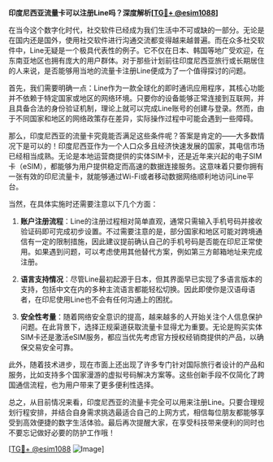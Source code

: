**印度尼西亚流量卡可以注册Line吗？深度解析[[TG💪+ @esim1088](https://t.me/s/esim1088)]**

在当今这个数字化时代，社交软件已经成为我们生活中不可或缺的一部分。无论是在国内还是国外，使用社交软件进行沟通交流都变得越来越普遍。而在众多社交软件中，Line无疑是一个极具代表性的例子。它不仅在日本、韩国等地广受欢迎，在东南亚地区也拥有庞大的用户群体。对于那些计划前往印度尼西亚旅行或长期居住的人来说，是否能够用当地的流量卡注册Line便成为了一个值得探讨的问题。

首先，我们需要明确一点：Line作为一款全球化的即时通讯应用程序，其核心功能并不依赖于特定国家或地区的网络环境。只要你的设备能够正常连接到互联网，并且具备合法的身份验证机制，理论上就可以完成Line账号的创建与登录。然而，由于不同国家和地区的网络政策存在差异，实际操作过程中可能会遇到一些障碍。

那么，印度尼西亚的流量卡究竟能否满足这些条件呢？答案是肯定的——大多数情况下是可以的！印度尼西亚作为一个人口众多且经济快速发展的国家，其电信市场已经相当成熟。无论是本地运营商提供的实体SIM卡，还是近年来兴起的电子SIM卡（eSIM），都能够为用户提供稳定而高速的数据连接服务。这意味着只要你拥有一张有效的印尼流量卡，就能够通过Wi-Fi或者移动数据网络顺利地访问Line平台。

当然，在具体实施时还需要注意以下几个方面：

1. **账户注册流程**：Line的注册过程相对简单直观，通常只需输入手机号码并接收验证码即可完成初步设置。不过需要注意的是，部分国家和地区可能对跨境通信有一定的限制措施，因此建议提前确认自己的手机号码是否能在印尼正常使用。如果遇到问题，可以考虑使用其他替代方案，例如第三方邮箱地址来完成注册。

2. **语言支持情况**：尽管Line最初起源于日本，但其界面早已实现了多语言版本的支持，包括中文在内的多种主流语言都能轻松切换。因此即使你是汉语母语者，在印尼使用Line也不会有任何沟通上的困扰。

3. **安全性考量**：随着网络安全意识的提高，越来越多的人开始关注个人信息保护问题。在此背景下，选择正规渠道获取流量卡显得尤为重要。无论是购买实体SIM卡还是激活eSIM服务，都应当优先考虑官方授权经销商提供的产品，以确保交易安全可靠。

此外，随着技术进步，现在市面上还出现了许多专门针对国际旅行者设计的产品和服务，比如支持多个国家漫游的虚拟号码解决方案等。这些创新手段不仅简化了跨国通信流程，也为用户带来了更多便利性选择。

总之，从目前情况来看，印度尼西亚的流量卡完全可以用来注册Line。只要合理规划行程安排，并结合自身需求挑选最适合自己的上网方式，相信每位朋友都能够享受到高效便捷的数字生活体验。最后再次提醒大家，在享受科技带来便利的同时也不要忘记做好必要的防护工作哦！

[[TG💪+ @esim1088](https://t.me/s/esim1088) ![Image](https://i.postimg.cc/4NQfJmqS/Snipaste-2025-05-13-00-14-12.png)]